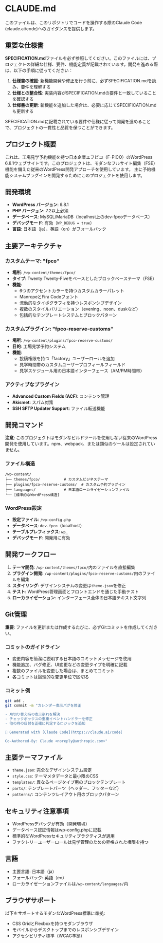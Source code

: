 # CLAUDE.md

このファイルは、このリポジトリでコードを操作する際のClaude Code (claude.ai/code)へのガイダンスを提供します。

## 重要な仕様書

**SPECIFICATION.md**ファイルを必ず参照してください。このファイルには、プロジェクトの詳細な仕様、要件、機能定義が記載されています。開発を進める際は、以下の手順に従ってください：

1. **仕様書の確認**: 新機能開発や修正を行う前に、必ずSPECIFICATION.mdを読み、要件を理解する
2. **仕様との整合性**: 実装内容がSPECIFICATION.mdの要件と一致していることを確認する
3. **仕様書の更新**: 新機能を追加した場合は、必要に応じてSPECIFICATION.mdも更新する

SPECIFICATION.mdに記載されている要件や仕様に従って開発を進めることで、プロジェクトの一貫性と品質を保つことができます。

## プロジェクト概要

これは、工場見学予約機能を持つ日本企業エフピコ（F-PICO）のWordPress 6.8.1ウェブサイトです。このプロジェクトは、モダンなフルサイト編集（FSE）機能を備えた従来のWordPress開発アプローチを使用しています。
主に予約機能システムプラグインを開発するためにこのプロジェクトを使用します。

## 開発環境

- **WordPress バージョン**: 6.8.1
- **PHP バージョン**: 7.2以上必須
- **データベース**: MySQL/MariaDB（localhost上のdev-fpcoデータベース）
- **デバッグモード**: 有効（`WP_DEBUG = true`）
- **言語**: 日本語（ja）、英語（en）がフォールバック

## 主要アーキテクチャ

### カスタムテーマ: "fpco"
- **場所**: `/wp-content/themes/fpco/`
- **タイプ**: Twenty Twenty-Fiveをベースとしたブロックベーステーマ（FSE）
- **機能**:
  - 6つのアクセントカラーを持つカスタムカラーパレット
  - ManropeとFira Codeフォント
  - 流動的なタイポグラフィを持つレスポンシブデザイン
  - 複数のスタイルバリエーション（evening、noon、duskなど）
  - 包括的なテンプレートシステムとブロックパターン

### カスタムプラグイン: "fpco-reserve-customs"
- **場所**: `/wp-content/plugins/fpco-reserve-customs/`
- **目的**: 工場見学予約システム
- **機能**:
  - 投稿権限を持つ「factory」ユーザーロールを追加
  - 見学時間帯のカスタムユーザープロフィールフィールド
  - 見学スケジュール用の日本語インターフェース（AM/PM時間帯）

### アクティブなプラグイン
- **Advanced Custom Fields (ACF)**: コンテンツ管理
- **Akismet**: スパム対策
- **SSH SFTP Updater Support**: ファイル転送機能

## 開発コマンド

**注意**: このプロジェクトはモダンなビルドツールを使用しない従来のWordPress開発を使用しています。npm、webpack、または類似のツールは設定されていません。

### ファイル構造
```
/wp-content/
├── themes/fpco/           # カスタムビジネステーマ
├── plugins/fpco-reserve-customs/  # カスタム予約プラグイン
├── languages/             # 日本語ローカライゼーションファイル
└── [標準的なWordPress構造]
```

### WordPress設定
- **設定ファイル**: `/wp-config.php`
- **データベース**: `dev-fpco`（localhost）
- **テーブルプレフィックス**: `wp_`
- **デバッグモード**: 開発用に有効

## 開発ワークフロー

1. **テーマ開発**: `/wp-content/themes/fpco/`内のファイルを直接編集
2. **プラグイン開発**: `/wp-content/plugins/fpco-reserve-customs/`内のファイルを編集
3. **スタイリング**: デザインシステムの変更は`theme.json`を修正
4. **テスト**: WordPress管理画面とフロントエンドを通じた手動テスト
5. **ローカライゼーション**: インターフェース全体の日本語テキスト文字列

## Git管理

**重要**: ファイルを更新または作成するたびに、必ずGitコミットを作成してください。

### コミットのガイドライン
- 変更内容を簡潔に説明する日本語のコミットメッセージを使用
- 機能追加、バグ修正、UI変更などの変更タイプを明確に記載
- 複数のファイルを変更した場合は、まとめてコミット
- 各コミットは論理的な変更単位で区切る

### コミット例
```bash
git add .
git commit -m "カレンダー表示バグを修正

- 月切り替え時の表示崩れを解決
- チェックボックスの重複イベントハンドラーを修正
- 他の月の日付を正確に判定するロジックを追加

🤖 Generated with [Claude Code](https://claude.ai/code)

Co-Authored-By: Claude <noreply@anthropic.com>"
```

## 主要テーマファイル

- `theme.json`: 完全なデザインシステム設定
- `style.css`: テーマメタデータと最小限のCSS
- `templates/`: 異なるページタイプ用のブロックテンプレート
- `parts/`: テンプレートパーツ（ヘッダー、フッターなど）
- `patterns/`: コンテンツレイアウト用のブロックパターン

## セキュリティ注意事項

- WordPressデバッグが有効（開発環境）
- データベース認証情報はwp-config.phpに記載
- 標準的なWordPressセキュリティプラクティスが適用
- ファクトリーユーザーロールは見学管理のための昇格された権限を持つ

## 言語

- 主要言語: 日本語（ja）
- フォールバック: 英語（en）
- ローカライゼーションファイルは`/wp-content/languages/`内

## ブラウザサポート

以下をサポートするモダンなWordPress標準に準拠:
- CSS GridとFlexboxを持つモダンブラウザ
- モバイルからデスクトップまでのレスポンシブデザイン
- アクセシビリティ標準（WCAG準拠）